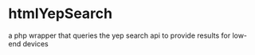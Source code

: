 # htmlYepSearch
a php wrapper that queries the yep search api to provide results for low-end devices
